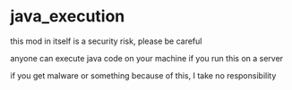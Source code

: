 # java_execution
this mod in itself is a security risk, please be careful

anyone can execute java code on your machine if you run this on a server

if you get malware or something because of this, I take no responsibility
